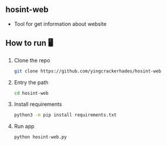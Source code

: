 ## hosint-web
- Tool for get information about website

## How to run 🖥️️
1. Clone the repo
   ```sh
   git clone https://github.com/yingcrackerhades/hosint-web
   ```
2. Entry the path
   ```sh
   cd hosint-web
   ```
3. Install requirements
   ```sh
   python3 -m pip install requirements.txt
   ```
4. Run app
   ```sh
   python hosint-web.py
   ```

